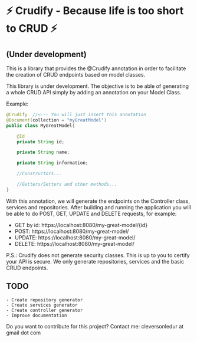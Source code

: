 # :zap: Crudify - Because life is too short to CRUD :zap:

## (Under development)

This is a library that provides the @Crudify annotation in order to facilitate the creation of CRUD endpoints based on model classes.

This library is under development. The objective is to be able of generating a whole CRUD API simply by adding an annotation on your Model Class.

Example:

```java
@Crudify  //<--- You will just insert this annotation
@Document(collection = "myGreatModel")
public class MyGreatModel{

    @Id
    private String id;

    private String name;

    private String information;

    //Constructors...

    //Getters/Setters and other methods...
}

```

With this annotation, we will generate the endpoints on the Controller class, services and repositories. After building and running the application you will be able to do POST, GET, UPDATE and DELETE requests, for example:

 - GET by id: https://localhost:8080/my-great-model/{id}
 - POST: https://localhost:8080/my-great-model/
 - UPDATE: https://localhost:8080/my-great-model/
 - DELETE: https://localhost:8080/my-great-model/

P.S.: Crudify does not generate security classes. This is up to you to certify your API is secure. We only generate repositories, services and the basic CRUD endpoints.

## TODO

	- Create repository generator
	- Create services generator
	- Create controller generator
	- Improve documentation

Do you want to contribute for this project?
Contact me: cleversonledur at gmail dot com
